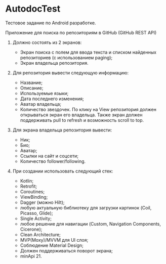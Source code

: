 # AutodocTest
Тестовое задание по Android разработке.

Приложение для поиска по репозиториям в GitHub (GitHub REST
API)
1. Должно состоять из 2 экранов:
    * Экран поиска с полем для ввода текста и списком найденных
репозиториев (с использованием paging);
    * Экран владельца репозитория.
2. Для репозитория вывести следующую информацию:
    * Название;
    * Описание;
    * Используемые языки;
    * Дата последнего изменения;
    * Аватар владельца;
    * Количество звездочек.
По клику на View репозитория должен открываться экран его
владельца. Также экран должен поддерживать pull to refresh и
возможность scroll to top.
3. Для экрана владельца репозитория вывести:
    * Ник;
    * Био;
    * Аватар;
    * Cсылки на сайт и соцсети;
    * Количество follower/following.
    


4. При создании использовать следующий стек:
    * Kotlin;
    * Retrofit;
    * Coroutines;
    * ViewBinding;
    * Dagger (можно Hilt);
    * любую актуальную библиотеку для загрузки картинок (Coil, Picasso,
Glide);
    * Single Activity;
    * любое решение для навигации (Custom, Navigation Components,
Cicerone);
    * Clean Architecture;
    * MVP(Moxy)/MVVM для UI слоя;
    * Соблюдение Material Design;
    * Должен поддерживаться поворот экрана;
    * minApi 21.
